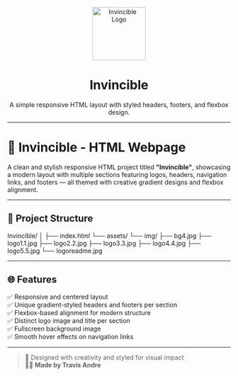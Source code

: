 <p align="center">
  <img src="assets/img/logoreadme.jpg" alt="Invincible Logo" width="120"/>
</p>

<h1 align="center">Invincible</h1>

<p align="center">
  A simple responsive HTML layout with styled headers, footers, and flexbox design.
</p>

---

# 💪 Invincible - HTML Webpage

A clean and stylish responsive HTML project titled **"Invincible"**, showcasing a modern layout with multiple sections featuring logos, headers, navigation links, and footers — all themed with creative gradient designs and flexbox alignment.

---

## 📁 Project Structure

Invincible/
│
├── index.html
└── assets/
└── img/
├── bg4.jpg
├── logo1.1.jpg
├── logo2.2.jpg
├── logo3.3.jpg
├── logo4.4.jpg
├── logo5.5.jpg
└── logoreadme.jpg

---

## 🌐 Features

✅ Responsive and centered layout  
✅ Unique gradient-styled headers and footers per section  
✅ Flexbox-based alignment for modern structure  
✅ Distinct logo image and title per section  
✅ Fullscreen background image  
✅ Smooth hover effects on navigation links  

---

> 🎨 Designed with creativity and styled for visual impact  
> 🧑‍💻 **Made by Travis Andre**
